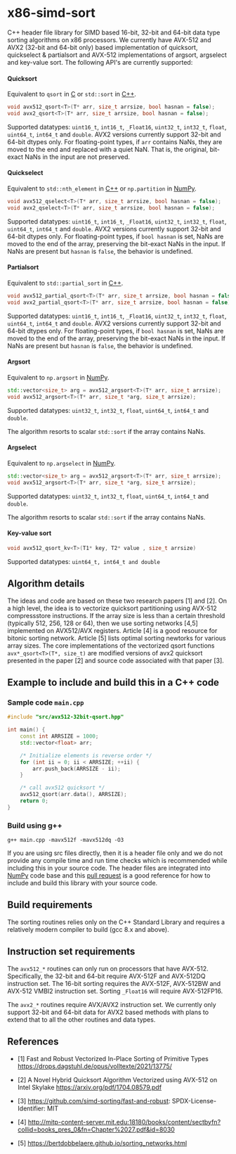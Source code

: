 # x86-simd-sort

C++ header file library for SIMD based 16-bit, 32-bit and 64-bit data type
sorting algorithms on x86 processors. We currently have AVX-512 and AVX2
(32-bit and 64-bit only) based implementation of quicksort, quickselect &
partialsort and AVX-512 implementations of argsort, argselect and key-value
sort. The following API's are currently supported:

#### Quicksort

Equivalent to `qsort` in
[C](https://www.tutorialspoint.com/c_standard_library/c_function_qsort.htm) or
`std::sort` in [C++](https://en.cppreference.com/w/cpp/algorithm/sort).

```cpp
void avx512_qsort<T>(T* arr, size_t arrsize, bool hasnan = false);
void avx2_qsort<T>(T* arr, size_t arrsize, bool hasnan = false);
```
Supported datatypes: `uint16_t`, `int16_t`, `_Float16`, `uint32_t`, `int32_t`,
`float`, `uint64_t`, `int64_t` and `double`. AVX2 versions currently support
32-bit and 64-bit dtypes only. For floating-point types, if `arr` contains
NaNs, they are moved to the end and replaced with a quiet NaN. That is, the
original, bit-exact NaNs in the input are not preserved.

#### Quickselect
Equivalent to `std::nth_element` in
[C++](https://en.cppreference.com/w/cpp/algorithm/nth_element) or
`np.partition` in
[NumPy](https://numpy.org/doc/stable/reference/generated/numpy.partition.html).


```cpp
void avx512_qselect<T>(T* arr, size_t arrsize, bool hasnan = false);
void avx2_qselect<T>(T* arr, size_t arrsize, bool hasnan = false);
```
Supported datatypes: `uint16_t`, `int16_t`, `_Float16`, `uint32_t`, `int32_t`,
`float`, `uint64_t`, `int64_t` and `double`. AVX2 versions currently support
32-bit and 64-bit dtypes only. For floating-point types, if `bool hasnan` is
set, NaNs are moved to the end of the array, preserving the bit-exact NaNs in
the input. If NaNs are present but `hasnan` is `false`, the behavior is
undefined.

#### Partialsort
Equivalent to `std::partial_sort` in
[C++](https://en.cppreference.com/w/cpp/algorithm/partial_sort).


```cpp
void avx512_partial_qsort<T>(T* arr, size_t arrsize, bool hasnan = false)
void avx2_partial_qsort<T>(T* arr, size_t arrsize, bool hasnan = false)
```
Supported datatypes: `uint16_t`, `int16_t`, `_Float16`, `uint32_t`, `int32_t`,
`float`, `uint64_t`, `int64_t` and `double`. AVX2 versions currently support
32-bit and 64-bit dtypes only. For floating-point types, if `bool hasnan` is
set, NaNs are moved to the end of the array, preserving the bit-exact NaNs in
the input. If NaNs are present but `hasnan` is `false`, the behavior is
undefined.

#### Argsort
Equivalent to `np.argsort` in
[NumPy](https://numpy.org/doc/stable/reference/generated/numpy.argsort.html).

```cpp
std::vector<size_t> arg = avx512_argsort<T>(T* arr, size_t arrsize);
void avx512_argsort<T>(T* arr, size_t *arg, size_t arrsize);
```
Supported datatypes: `uint32_t`, `int32_t`, `float`, `uint64_t`, `int64_t` and
`double`.

The algorithm resorts to scalar `std::sort` if the array contains NaNs.

#### Argselect
Equivalent to `np.argselect` in
[NumPy](https://numpy.org/doc/stable/reference/generated/numpy.argpartition.html).

```cpp
std::vector<size_t> arg = avx512_argsort<T>(T* arr, size_t arrsize);
void avx512_argsort<T>(T* arr, size_t *arg, size_t arrsize);
```
Supported datatypes: `uint32_t`, `int32_t`, `float`, `uint64_t`, `int64_t` and
`double`.

The algorithm resorts to scalar `std::sort` if the array contains NaNs.

#### Key-value sort
```cpp
void avx512_qsort_kv<T>(T1* key, T2* value , size_t arrsize)
```
Supported datatypes: `uint64_t, int64_t and double`

## Algorithm details

The ideas and code are based on these two research papers [1] and [2]. On a
high level, the idea is to vectorize quicksort partitioning using AVX-512
compressstore instructions. If the array size is less than a certain threshold
(typically 512, 256, 128 or 64), then we use sorting networks [4,5] implemented
on AVX512/AVX registers. Article [4] is a good resource for bitonic sorting
network. Article [5] lists optimal sorting newtorks for various array sizes.
The core implementations of the vectorized qsort functions `avx*_qsort<T>(T*,
size_t)` are modified versions of avx2 quicksort presented in the paper [2] and
source code associated with that paper [3].

## Example to include and build this in a C++ code

### Sample code `main.cpp`

```cpp
#include "src/avx512-32bit-qsort.hpp"

int main() {
    const int ARRSIZE = 1000;
    std::vector<float> arr;

    /* Initialize elements is reverse order */
    for (int ii = 0; ii < ARRSIZE; ++ii) {
        arr.push_back(ARRSIZE - ii);
    }

    /* call avx512 quicksort */
    avx512_qsort(arr.data(), ARRSIZE);
    return 0;
}

```

### Build using g++

```
g++ main.cpp -mavx512f -mavx512dq -O3
```

If you are using src files directly, then it is a header file only and we do
not provide any compile time and run time checks which is recommended while
including this in your source code. The header files are integrated into
[NumPy](https://github.com/numpy/numpy) code base and this [pull
request](https://github.com/numpy/numpy/pull/22315) is a good reference for how
to include and build this library with your source code.

## Build requirements

The sorting routines relies only on the C++ Standard Library and requires a
relatively modern compiler to build (gcc 8.x and above).

## Instruction set requirements

The `avx512_*` routines can only run on processors that have AVX-512.
Specifically, the 32-bit and 64-bit require AVX-512F and AVX-512DQ instruction
set. The 16-bit sorting requires the AVX-512F, AVX-512BW and AVX-512 VMBI2
instruction set. Sorting `_Float16` will require AVX-512FP16.

The `avx2_*` routines require AVX/AVX2 instruction set. We currently only
support 32-bit and 64-bit data for AVX2 based methods with plans to extend that
to all the other routines and data types.

## References

* [1] Fast and Robust Vectorized In-Place Sorting of Primitive Types
    https://drops.dagstuhl.de/opus/volltexte/2021/13775/

* [2] A Novel Hybrid Quicksort Algorithm Vectorized using AVX-512 on Intel
Skylake https://arxiv.org/pdf/1704.08579.pdf

* [3] https://github.com/simd-sorting/fast-and-robust: SPDX-License-Identifier: MIT

* [4] http://mitp-content-server.mit.edu:18180/books/content/sectbyfn?collid=books_pres_0&fn=Chapter%2027.pdf&id=8030

* [5] https://bertdobbelaere.github.io/sorting_networks.html

